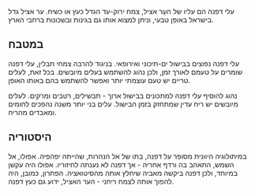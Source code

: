עלי דפנה הם עליו של העָר אציל, צמח ירוק-עד הגדל כעץ או כשיח. ער אציל גדל בישראל באופן טבעי, וניתן למצוא אותו גם בגינות ובשכונות ברחבי הארץ.

## במטבח

עלי דפנה נפוצים בבישול ים-תיכוני ואירופאי. בניגוד להרבה צמחי תבלין, עלי דפנה שומרים על טעמם לאורך זמן, ולכן נהוג להשתמש בעלים מיובשים. בכל זאת, לעלים טריים יש טעם עוצמתי יותר ואפשר להשתמש בהם באותו האופן.

נהוג להוסיף עלי דפנה למתכונים בבישול ארוך - תבשילים, רטבים ומרקים. לעלים מיובשים יש ריח עדין שמתחזק בזמן הבישול. עלים בני יותר משנה נהפכים לחומים ומאבדים מהריח.  

## היסטוריה

במיתולוגיה היוונית מסופר על דפנה, בתו של אל הנהרות, שהייתה יפהפיה. אפולו, אל השמש, התאהב בה ורדף אחריה - אך דפנה לא נענתה לחיזוריו. אפולו היה עקשן במיוחד, ולכן דפנה ביקשה מאביה שיחלץ אותה מהסיטואציה. הפתרון, כמובן, היה להפוך אותה לצמח ריחני - הער האציל, ידוע גם כעץ דפנה. 

